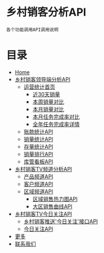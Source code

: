 # 乡村销客分析API
	
	各个功能调用API调用说明

# 目录
* [Home](docs/index.md)
* [乡村销客领导端分析API]()
	* [运营统计首页](docs/yuyingtongji.md)
		* [近30天销量](docs/yuyingtongji-1.md)
		* [本周销量对比](docs/yuyingtongji-2.md)
		* [本月销量对比](docs/yuyingtongji-3.md)
		* [本月任务完成率对比](docs/yuyingtongji-4.md)
		* [全年任务完成率详情](docs/yuyingtongji-5.md)
	* [账款统计API]()
	* [销量统计API]()
	* [存量统计API]()
	* [销量排行API]()
	* [库管看板API]()
* [乡村销客TV频道分析API]()
	* [产品频道API]()
	* [客户频道API]()
	* [区域频道API]()
		* [区域销售热力图API]()
		* [大区销售曲线API]()
* [乡村销客TV今日关注API]()
	* [乡村销客推送'今日关注'接口API]()
	* [今日关注API]()
* [更多](docs/moreinfo.md)
* [联系我们](docs/contact.md)



